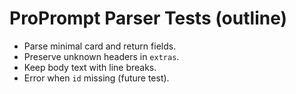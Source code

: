 # ProPrompt Parser Tests (outline)

- Parse minimal card and return fields.
- Preserve unknown headers in `extras`.
- Keep body text with line breaks.
- Error when `id` missing (future test).

